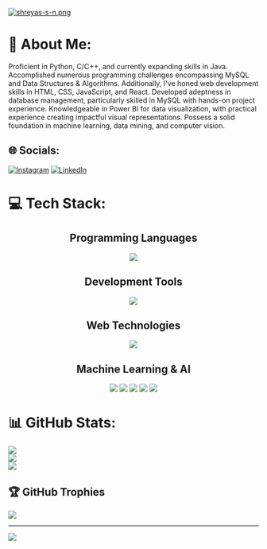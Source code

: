 [![shreyas-s-n.png](https://i.postimg.cc/cHWpPsKr/shreyas-s-n.png)](CoverPage_Shreyas)

# 💫 About Me:

<div align="left">
    <p>Proficient in Python, C/C++, and currently expanding skills in Java. Accomplished numerous programming challenges encompassing MySQL and Data Structures & Algorithms. Additionally, I've honed web development skills in HTML, CSS, JavaScript, and React. Developed adeptness in database management, particularly skilled in MySQL with hands-on project experience. Knowledgeable in Power BI for data visualization, with practical experience creating impactful visual representations. Possess a solid foundation in machine learning, data mining, and computer vision.</p>
</div>

## 🌐 Socials:
[![Instagram](https://img.shields.io/badge/Instagram-%23E4405F.svg?logo=Instagram&logoColor=white)](https://instagram.com/shreyas_s_n_) [![LinkedIn](https://img.shields.io/badge/LinkedIn-%230077B5.svg?logo=linkedin&logoColor=white)](https://linkedin.com/in/shreyassn) 

# 💻 Tech Stack:
 <div align="center">
        <h2>Programming Languages</h2>
        <a href="https://skillicons.dev">
            <img src="https://skillicons.dev/icons?i=c,cpp,js,css,django,py" />
        </a>
        <h2>Development Tools</h2>
        <a href="https://skillicons.dev">
            <img src="https://skillicons.dev/icons?i=docker,flask,github,git,html,ai,java,vscode" />
        </a>
        <h2>Web Technologies</h2>
        <a href="https://skillicons.dev">
            <img src="https://skillicons.dev/icons?i=mysql,nextjs,nodejs,php,react,sqlite,tailwind,tensorflow,threejs" />
        </a>
        <h2>Machine Learning & AI</h2>
        <img src="https://img.shields.io/badge/Keras-%23D00000.svg?style=plastic&logo=Keras&logoColor=white" />
        <img src="https://img.shields.io/badge/numpy-%23013243.svg?style=plastic&logo=numpy&logoColor=white" />
        <img src="https://img.shields.io/badge/pandas-%23150458.svg?style=plastic&logo=pandas&logoColor=white" />
        <img src="https://img.shields.io/badge/scikit--learn-%23F7931E.svg?style=plastic&logo=scikit-learn&logoColor=white" />
        <img src="https://img.shields.io/badge/TensorFlow-%23FF6F00.svg?style=plastic&logo=TensorFlow&logoColor=white" />
    </div>


# 📊 GitHub Stats:
![](https://github-readme-stats.vercel.app/api?username=shreyassn&theme=tokyonight&hide_border=false&include_all_commits=true&count_private=true)<br/>
![](https://github-readme-streak-stats.herokuapp.com/?user=shreyassn&theme=tokyonight&hide_border=false)<br/>
![](https://github-readme-stats.vercel.app/api/top-langs/?username=shreyassn&theme=tokyonight&hide_border=false&include_all_commits=true&count_private=true&layout=compact)

## 🏆 GitHub Trophies
![](https://github-profile-trophy.vercel.app/?username=shreyassn&theme=algolia&no-frame=false&no-bg=false&margin-w=4)


---
[![](https://visitcount.itsvg.in/api?id=shreyassn&icon=0&color=1)](https://visitcount.itsvg.in)

<!-- Proudly created with GPRM ( https://gprm.itsvg.in ) -->
